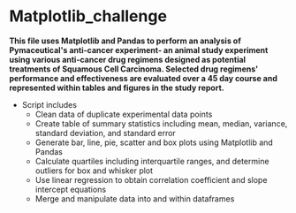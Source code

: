 # Matplotlib_challenge


**This file uses Matplotlib and Pandas to perform an analysis of Pymaceutical's anti-cancer experiment- an animal study experiment using various anti-cancer drug regimens designed as potential treatments of Squamous Cell Carcinoma. Selected drug regimens' performance and effectiveness are evaluated over a 45 day course and represented within tables and figures in the study report.**


* Script includes
    * Clean data of duplicate experimental data points  
    * Create table of summary statistics including mean, median, variance, standard deviation, and standard error 
    * Generate bar, line, pie, scatter and box plots using Matplotlib and Pandas
    * Calculate quartiles including interquartile ranges, and determine outliers for box and whisker plot
    * Use linear regression to obtain correlation coefficient and slope intercept equations 
    * Merge and manipulate data into and within dataframes 
    


